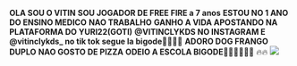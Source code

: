 **OLA SOU O VITIN**
**SOU JOGADOR DE FREE FIRE a 7 anos**
**ESTOU NO 1 ANO DO ENSINO MEDICO**
**NAO TRABALHO**
**GANHO A VIDA APOSTANDO NA PLATAFORMA DO YURI22(GOTI)**
**@VITINCLYKDS NO INSTAGRAM E**
**@vitinclykds_ no tik tok segue la bigode✌🏻🤘🏻**
**ADORO DOG FRANGO DUPLO**
**NAO GOSTO DE PIZZA**
**ODEIO A ESCOLA BIGODE🤘🏻🤘🏻🤘🏻**
🔥🔥
![](http://nintendoage.com/forum/messageview.cfm?catid=7&threadid=135369)




